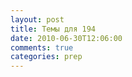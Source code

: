 ```yaml
---
layout: post
title: Темы для 194
date: 2010-06-30T12:06:00
comments: true
categories: prep
---
```



